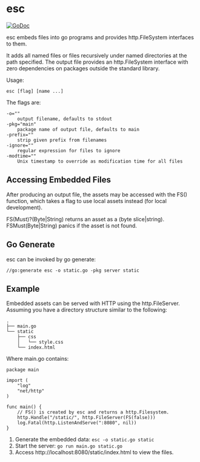 # esc

[![GoDoc](https://godoc.org/github.com/mjibson/esc?status.svg)](https://godoc.org/github.com/mjibson/esc)

esc embeds files into go programs and provides http.FileSystem interfaces
to them.

It adds all named files or files recursively under named directories at the
path specified. The output file provides an http.FileSystem interface with
zero dependencies on packages outside the standard library.

Usage:

`esc [flag] [name ...]`

The flags are:

```
-o=""
	output filename, defaults to stdout
-pkg="main"
	package name of output file, defaults to main
-prefix=""
	strip given prefix from filenames
-ignore=""
	regular expression for files to ignore
-modtime=""
	Unix timestamp to override as modification time for all files
```

## Accessing Embedded Files

After producing an output file, the assets may be accessed with the FS()
function, which takes a flag to use local assets instead (for local
development).

FS(Must)?(Byte|String) returns an asset as a (byte slice|string).
FSMust(Byte|String) panics if the asset is not found.

## Go Generate

esc can be invoked by go generate:

`//go:generate esc -o static.go -pkg server static`

## Example

Embedded assets can be served with HTTP using the http.FileServer.
Assuming you have a directory structure similar to the following:

```
.
├── main.go
└── static
    ├── css
    │   └── style.css
    └── index.html
```

Where main.go contains:

```
package main

import (
	"log"
	"net/http"
)

func main() {
	// FS() is created by esc and returns a http.Filesystem.
	http.Handle("/static/", http.FileServer(FS(false)))
	log.Fatal(http.ListenAndServe(":8080", nil))
}

```

1. Generate the embedded data:
	`esc -o static.go static`
2. Start the server:
	`go run main.go static.go`
3. Access http://localhost:8080/static/index.html to view the files.
